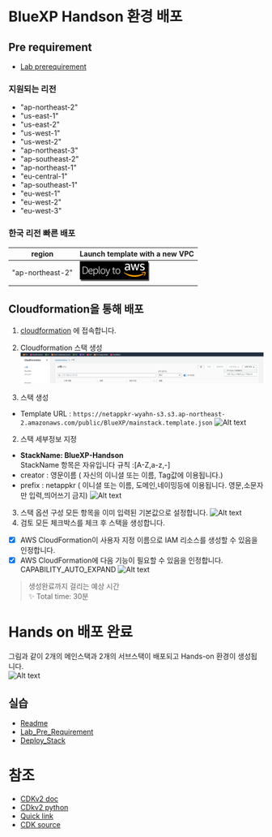# BlueXP Handson 환경 배포

## Pre requirement
- [Lab prerequirement](./Lab_Pre_Requirement.md)

### 지원되는 리전
- "ap-northeast-2"
- "us-east-1"
- "us-east-2"
- "us-west-1"
- "us-west-2"
- "ap-northeast-3"
- "ap-southeast-2"
- "ap-northeast-1"
- "eu-central-1"
- "ap-southeast-1"
- "eu-west-1"
- "eu-west-2"
- "eu-west-3"

### 한국 리전 빠른 배포
| region | Launch template with a new VPC |
|---|---|
| "ap-northeast-2" | [![Alt text](./Images/DeployStackImage/Deploy_Stack-6.png)](https://ap-northeast-2.console.aws.amazon.com/cloudformation/home?region=ap-northeast-2#/stacks/create/review?templateURL=https://netappkr-wyahn-s3.s3.ap-northeast-2.amazonaws.com/public/BlueXP/mainstack.template.json&stackName=BlueXP-handson&param_creator=netapp&param_prefix=netapp) |
## Cloudformation을 통해 배포

1. [cloudformation](https://ap-northeast-2.console.aws.amazon.com/cloudformation/home) 에 접속합니다.

2. Cloudformation 스택 생성
![Alt text](./Images/DeployStackImage/Deploy_Stack-0.png)
3. 스택 생성
- Template URL :
  ```https://netappkr-wyahn-s3.s3.ap-northeast-2.amazonaws.com/public/BlueXP/mainstack.template.json```
![Alt text](./Images/DeployStackImage/Deploy_Stack-1.png)
2. 스택 세부정보 지정
- **StackName: BlueXP-Handson** </br>
StackName 항목은 자유입니다 규칙 :[A-Z,a-z,-]
- creator : 영문이름 ( 자신의 이니셜 또는 이름, Tag값에 이용됩니다.)
- prefix : netappkr ( 이니셜 또는 이름, 도메인,네이밍등에 이용됩니다. 영문,소문자만 입력,띄어쓰기 금지)
![Alt text](./Images/DeployStackImage/Deploy_Stack-2.png)

3. 스택 옵션 구성
모든 항목을 이미 입력된 기본값으로 설정합니다.
![Alt text](./Images/DeployStackImage/Deploy_Stack-3.png)
4. 검토
모든 체크박스를 체크 후 스택을 생성합니다.

- [X] AWS CloudFormation이 사용자 지정 이름으로 IAM 리소스를 생성할 수 있음을 인정합니다.
- [X] AWS CloudFormation에 다음 기능이 필요할 수 있음을 인정합니다. CAPABILITY_AUTO_EXPAND
![Alt text](./Images/DeployStackImage/Deploy_Stack-4.png)

> 생성완료까지 걸리는 예상 시간 </br>
> ✨  Total time: 30분

# Hands on 배포 완료
그림과 같이 2개의 메인스택과 2개의 서브스택이 배포되고 Hands-on 환경이 생성됩니다.</br>
![Alt text](./Images/DeployStackImage/Deploy_Stack-5.png)

## 실습
- [Readme](./readme.md)
- [Lab_Pre_Requirement](./Lab_Pre_Requirement.md)
- [Deploy_Stack](./Deploy_Stack.md)

# 참조
- [CDKv2 doc](https://docs.aws.amazon.com/cdk/v2/guide/parameters.html)
- [CDkv2 python](https://docs.aws.amazon.com/cdk/api/v2/python/aws_cdk.aws_eks/CfnAddon.html)
- [Quick link](https://docs.aws.amazon.com/ko_kr/AWSCloudFormation/latest/UserGuide/cfn-console-create-stacks-quick-create-links.html)
- [CDK source](https://github.com/netappkr/netappkr_AWSCDK/tree/main/BlueXP_CDK)